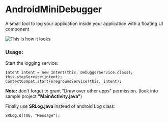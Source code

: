 # AndroidMiniDebugger
A small tool to log your application inside your application with a floating UI component




![This is how it looks](https://giant.gfycat.com/DistantBrightAndeancondor.gif)


### Usage:

Start the logging service:

    Intent intent = new Intent(this, DebuggerService.class);
    this.stopService(intent);
    ContextCompat.startForegroundService(this, intent);
    
<b>Note:</b> don't forget to grant "Draw over other apps" permission. (look into sample project <b>"MainActivity.java"</b>)
   
   
Finally use <b>SRLog.java</b> instead of android Log class:
   
    SRLog.d(TAG, "Message");
